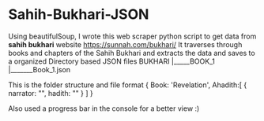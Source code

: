 # Sahih-Bukhari-JSON

Using beautifulSoup, I wrote this web scraper python script to get data from **sahih bukhari** website https://sunnah.com/bukhari/
It traverses through books and chapters of the Sahih Bukhari and extracts the data and saves to a organized Directory based JSON files
BUKHARI
|_____BOOK_1
      |_______Book_1.json
     
This is the folder structure and file format
{
  Book: 'Revelation',
  Ahadith:[
  {
    narrator: "",
    hadith: ""
  }
  ]
}

Also used a progress bar in the console for a better view :)
